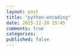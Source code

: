 ```yaml
---
layout: post
title: "python-encoding"
date: 2015-12-20 15:45
comments: true
categories: 
published: false
---
```

